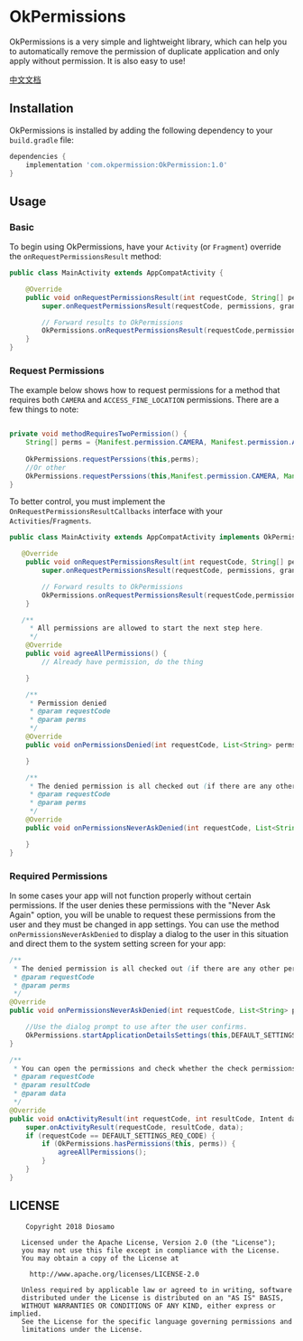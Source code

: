 # OkPermissions
OkPermissions is a very simple and lightweight library, which can help you to automatically remove the permission of duplicate application and only apply without permission. It is also easy to use!

[中文文档](./README-CN.md)  

## Installation

OkPermissions is installed by adding the following dependency to your `build.gradle` file:

```groovy
dependencies {
    implementation 'com.okpermission:OkPermission:1.0'
}
```

  
## Usage

### Basic

To begin using OkPermissions, have your `Activity` (or `Fragment`) override the `onRequestPermissionsResult` method:

```java
public class MainActivity extends AppCompatActivity {

    @Override
    public void onRequestPermissionsResult(int requestCode, String[] permissions, int[] grantResults) {
        super.onRequestPermissionsResult(requestCode, permissions, grantResults);

        // Forward results to OkPermissions
        OkPermissions.onRequestPermissionsResult(requestCode,permissions,grantResults,this);
    }
}
```

### Request Permissions

The example below shows how to request permissions for a method that requires both
`CAMERA` and `ACCESS_FINE_LOCATION` permissions. There are a few things to note:

 

```java

private void methodRequiresTwoPermission() {
    String[] perms = {Manifest.permission.CAMERA, Manifest.permission.ACCESS_FINE_LOCATION};
	
	OkPermissions.requestPerssions(this,perms);
    //Or other
    OkPermissions.requestPerssions(this,Manifest.permission.CAMERA, Manifest.permission.ACCESS_FINE_LOCATION,Manifest.permission.READ_PHONE_STATE);
}
```



To better control, you must implement the `OnRequestPermissionsResultCallbacks` interface with your `Activities`/`Fragments`.

```java
public class MainActivity extends AppCompatActivity implements OkPermissions.OnRequestPermissionsResultCallbacks {

   @Override
    public void onRequestPermissionsResult(int requestCode, String[] permissions, int[] grantResults) {
        super.onRequestPermissionsResult(requestCode, permissions, grantResults);

        // Forward results to OkPermissions
        OkPermissions.onRequestPermissionsResult(requestCode,permissions,grantResults,this);
    }

   /**
     * All permissions are allowed to start the next step here.
     */
    @Override
    public void agreeAllPermissions() {
        // Already have permission, do the thing

    }

    /**
     * Permission denied
     * @param requestCode
     * @param perms
     */
    @Override
    public void onPermissionsDenied(int requestCode, List<String> perms) {

    }

    /**
     * The denied permission is all checked out (if there are any other permissions that are not checked, the onPermissionsDenied)
     * @param requestCode
     * @param perms
     */
    @Override
    public void onPermissionsNeverAskDenied(int requestCode, List<String> perms) {

    }
}
```

### Required Permissions

In some cases your app will not function properly without certain permissions. If the user
denies these permissions with the "Never Ask Again" option, you will be unable to request
these permissions from the user and they must be changed in app settings. You can use the
method `onPermissionsNeverAskDenied` to display a dialog to the
user in this situation and direct them to the system setting screen for your app:

```java
/**
 * The denied permission is all checked out (if there are any other permissions that are not checked, the onPermissionsDenied)
 * @param requestCode
 * @param perms
 */
@Override
public void onPermissionsNeverAskDenied(int requestCode, List<String> perms) {

    //Use the dialog prompt to use after the user confirms.
    OkPermissions.startApplicationDetailsSettings(this,DEFAULT_SETTINGS_REQ_CODE);
}

/**
 * You can open the permissions and check whether the check permissions are open and then execute agreeAllPermissions() directly
 * @param requestCode
 * @param resultCode
 * @param data
 */
@Override
public void onActivityResult(int requestCode, int resultCode, Intent data) {
    super.onActivityResult(requestCode, resultCode, data);
    if (requestCode == DEFAULT_SETTINGS_REQ_CODE) {
        if (OkPermissions.hasPermissions(this, perms)) {
            agreeAllPermissions();
        }
    }
}
```


## LICENSE

```
	Copyright 2018 Diosamo

   Licensed under the Apache License, Version 2.0 (the "License");
   you may not use this file except in compliance with the License.
   You may obtain a copy of the License at

     http://www.apache.org/licenses/LICENSE-2.0

   Unless required by applicable law or agreed to in writing, software
   distributed under the License is distributed on an "AS IS" BASIS,
   WITHOUT WARRANTIES OR CONDITIONS OF ANY KIND, either express or implied.
   See the License for the specific language governing permissions and
   limitations under the License.

```

